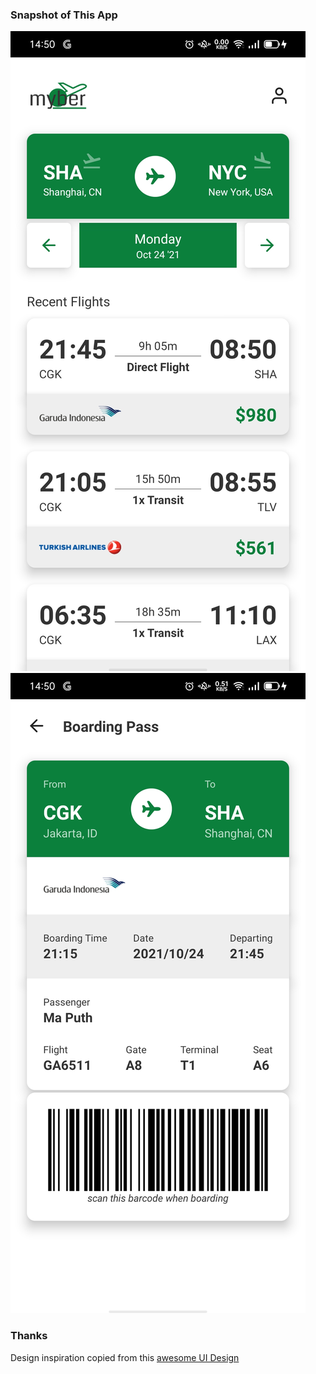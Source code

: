 ### Snapshot of This App

<img src="./snapshots/ss.jpg">
<img src="./snapshots/ss1.jpg">

### Thanks

Design inspiration copied from this [awesome UI Design](https://dribbble.com/shots/3450695-Practice-Flight-booking-App)
